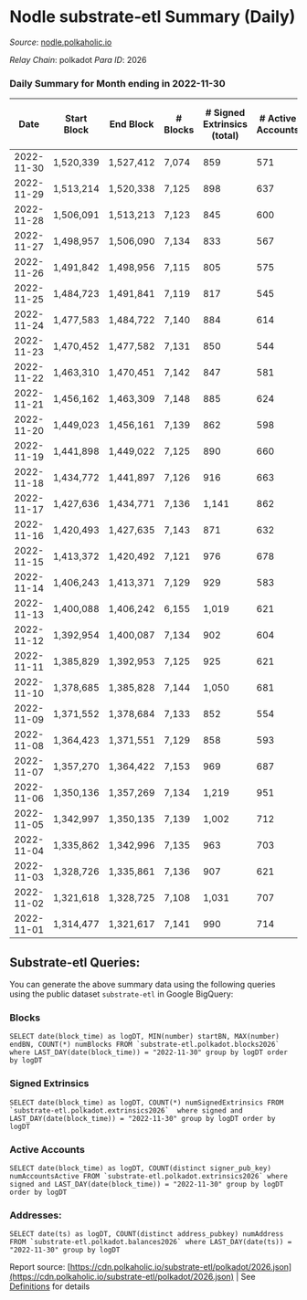 # Nodle substrate-etl Summary (Daily)

_Source_: [nodle.polkaholic.io](https://nodle.polkaholic.io)

*Relay Chain*: polkadot
*Para ID*: 2026



### Daily Summary for Month ending in 2022-11-30


| Date | Start Block | End Block | # Blocks | # Signed Extrinsics (total) | # Active Accounts | # Passive | # New | # Addresses with Balances | # Events | # Transfers | # XCM Transfers In | # XCM Transfers Out |
| ---- | ----------- | --------- | -------- | --------------------------- | ----------------- | --------- | ----- | ------------------------- | -------- | ----------- | ------------------ | ------------------- |
| 2022-11-30 | 1,520,339 | 1,527,412 | 7,074  | 859 | 571 |  |  | 651,074 | 97,698 | 77,483  |   |   |
| 2022-11-29 | 1,513,214 | 1,520,338 | 7,125  | 898 | 637 |  |  |  | 97,744 | 77,363  |   |   |
| 2022-11-28 | 1,506,091 | 1,513,213 | 7,123  | 845 | 600 |  |  |  | 95,830 | 75,674  |   |   |
| 2022-11-27 | 1,498,957 | 1,506,090 | 7,134  | 833 | 567 |  |  |  | 91,483 | 71,340  |   |   |
| 2022-11-26 | 1,491,842 | 1,498,956 | 7,115  | 805 | 575 |  |  |  | 92,635 | 72,875  |   |   |
| 2022-11-25 | 1,484,723 | 1,491,841 | 7,119  | 817 | 545 |  |  |  | 94,359 | 74,476  |   |   |
| 2022-11-24 | 1,477,583 | 1,484,722 | 7,140  | 884 | 614 |  |  |  | 95,843 | 75,390  |   |   |
| 2022-11-23 | 1,470,452 | 1,477,582 | 7,131  | 850 | 544 |  |  |  | 96,226 | 76,021  |   |   |
| 2022-11-22 | 1,463,310 | 1,470,451 | 7,142  | 847 | 581 |  |  |  | 96,731 | 76,416  |   |   |
| 2022-11-21 | 1,456,162 | 1,463,309 | 7,148  | 885 | 624 |  |  |  | 96,027 | 75,298  |   |   |
| 2022-11-20 | 1,449,023 | 1,456,161 | 7,139  | 862 | 598 |  |  |  | 91,834 | 71,335  |   |   |
| 2022-11-19 | 1,441,898 | 1,449,022 | 7,125  | 890 | 660 |  |  |  | 93,869 | 73,332  |   |   |
| 2022-11-18 | 1,434,772 | 1,441,897 | 7,126  | 916 | 663 |  |  |  | 97,044 | 76,333  |   |   |
| 2022-11-17 | 1,427,636 | 1,434,771 | 7,136  | 1,141 | 862 |  |  |  | 99,388 | 77,176  |   |   |
| 2022-11-16 | 1,420,493 | 1,427,635 | 7,143  | 871 | 632 |  |  |  | 98,242 | 77,553  |   |   |
| 2022-11-15 | 1,413,372 | 1,420,492 | 7,121  | 976 | 678 |  |  |  | 98,825 | 77,649  |   |   |
| 2022-11-14 | 1,406,243 | 1,413,371 | 7,129  | 929 | 583 |  |  |  | 97,541 | 76,577  |   |   |
| 2022-11-13 | 1,400,088 | 1,406,242 | 6,155  | 1,019 | 621 |  |  |  | 92,158 | 72,814  |   |   |
| 2022-11-12 | 1,392,954 | 1,400,087 | 7,134  | 902 | 604 |  |  |  | 95,612 | 74,878  |   |   |
| 2022-11-11 | 1,385,829 | 1,392,953 | 7,125  | 925 | 621 |  |  |  | 98,718 | 78,038  |   |   |
| 2022-11-10 | 1,378,685 | 1,385,828 | 7,144  | 1,050 | 681 |  |  |  | 100,730 | 79,235  |   |   |
| 2022-11-09 | 1,371,552 | 1,378,684 | 7,133  | 852 | 554 |  |  |  | 99,952 | 79,625  |   |   |
| 2022-11-08 | 1,364,423 | 1,371,551 | 7,129  | 858 | 593 |  |  |  | 101,009 | 80,591  |   |   |
| 2022-11-07 | 1,357,270 | 1,364,422 | 7,153  | 969 | 687 |  |  |  | 101,672 | 80,536  |   |   |
| 2022-11-06 | 1,350,136 | 1,357,269 | 7,134  | 1,219 | 951 |  |  |  | 99,032 | 76,356  |   |   |
| 2022-11-05 | 1,342,997 | 1,350,135 | 7,139  | 1,002 | 712 |  |  |  | 99,085 | 77,765  |   |   |
| 2022-11-04 | 1,335,862 | 1,342,996 | 7,135  | 963 | 703 |  |  |  | 101,857 | 80,652  |   |   |
| 2022-11-03 | 1,328,726 | 1,335,861 | 7,136  | 907 | 621 |  |  |  | 101,755 | 81,064  |   |   |
| 2022-11-02 | 1,321,618 | 1,328,725 | 7,108  | 1,031 | 707 |  |  |  | 102,987 | 81,581  |   |   |
| 2022-11-01 | 1,314,477 | 1,321,617 | 7,141  | 990 | 714 |  |  |  | 101,759 | 80,602  |   |   |

## Substrate-etl Queries:
You can generate the above summary data using the following queries using the public dataset `substrate-etl` in Google BigQuery:


### Blocks
```
SELECT date(block_time) as logDT, MIN(number) startBN, MAX(number) endBN, COUNT(*) numBlocks FROM `substrate-etl.polkadot.blocks2026`  where LAST_DAY(date(block_time)) = "2022-11-30" group by logDT order by logDT
```


### Signed Extrinsics
```
SELECT date(block_time) as logDT, COUNT(*) numSignedExtrinsics FROM `substrate-etl.polkadot.extrinsics2026`  where signed and LAST_DAY(date(block_time)) = "2022-11-30" group by logDT order by logDT
```


### Active Accounts
```
SELECT date(block_time) as logDT, COUNT(distinct signer_pub_key) numAccountsActive FROM `substrate-etl.polkadot.extrinsics2026` where signed and LAST_DAY(date(block_time)) = "2022-11-30" group by logDT order by logDT
```


### Addresses:
```
SELECT date(ts) as logDT, COUNT(distinct address_pubkey) numAddress FROM `substrate-etl.polkadot.balances2026` where LAST_DAY(date(ts)) = "2022-11-30" group by logDT
```



Report source: [https://cdn.polkaholic.io/substrate-etl/polkadot/2026.json](https://cdn.polkaholic.io/substrate-etl/polkadot/2026.json) | See [Definitions](/DEFINITIONS.md) for details

